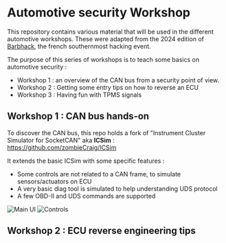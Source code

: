 # Automotive security Workshop

This repository contains various material that will be used in the different automotive workshops.
These were adapted from the 2024 edition of [Barbhack](https://www.barbhack.fr), the french southernmost hacking event. 

The purpose of this series of workshops is to teach some basics on automotive security :

- Workshop 1 : an overview of the CAN bus from a security point of view.
- Workshop 2 : Getting some entry tips on how to reverse an ECU
- Workshop 3 : Having fun with TPMS signals

## Workshop 1 : CAN bus hands-on

To discover the CAN bus, this repo holds a fork of "Instrument Cluster Simulator for SocketCAN" aka **ICSim** : https://github.com/zombieCraig/ICSim

It extends the basic ICSim with some specific features :
* Some controls are not related to a CAN frame, to simulate sensors/actuators on ECU
* A very basic diag tool is simulated to help understanding UDS protocol
* A few OBD-II and UDS commands are supported

![Main UI](https://raw.githubusercontent.com/phil-eqtech/CH-Workshop/master/media/interface.png)
![Controls](https://raw.githubusercontent.com/phil-eqtech/CH-Workshop/master/media/controls.png)


## Workshop 2 : ECU reverse engineering tips

